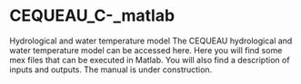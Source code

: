 # CEQUEAU_C-_matlab
Hydrological and water temperature model
The CEQUEAU hydrological and water temperature model can be accessed here.
Here you will find some mex files that can be executed in Matlab.
You will also find a description of inputs and outputs.
The manual is under construction.
